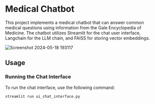 # Medical Chatbot

This project implements a medical chatbot that can answer common medical questions using information from the Gale Encyclopedia of Medicine. The chatbot utilizes Streamlit for the chat user interface, Langchain for the LLM chain, and FAISS for storing vector embeddings.

![Screenshot 2024-05-18 193117](https://github.com/merajshaikh3/medical-chatbot/assets/47921927/63f58534-e8c2-4b5e-a4aa-bda51da90b0b)

## Usage
### Running the Chat Interface
To run the chat interface, use the following command:

```streamlit run ui_chat_interface.py```
